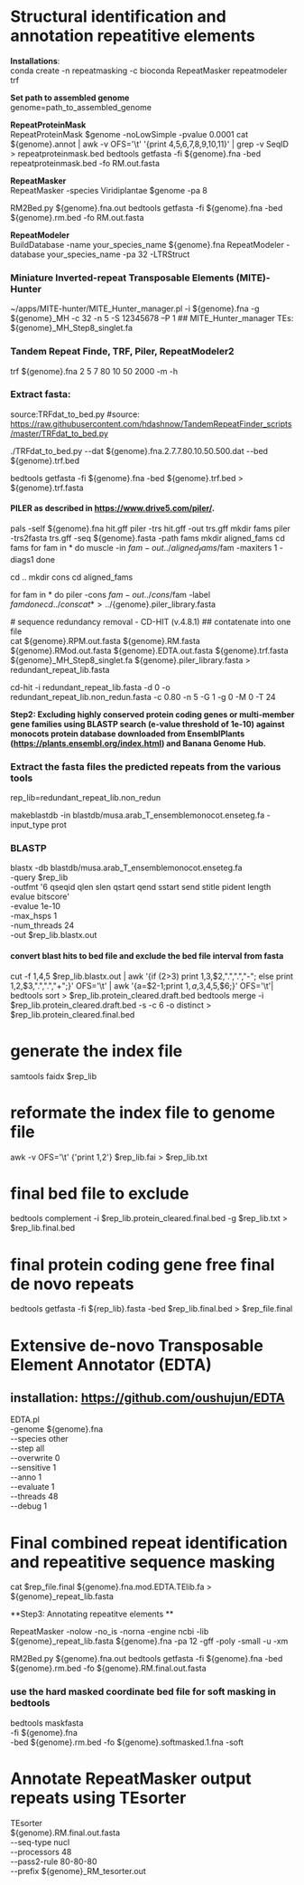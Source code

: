 # Structural identification and annotation repeatitive elements

**Installations**:<br />
conda create -n repeatmasking -c bioconda RepeatMasker repeatmodeler trf 

**Set path to assembled genome** <br />
genome=path_to_assembled_genome

**RepeatProteinMask**<br />
RepeatProteinMask $genome -noLowSimple -pvalue 0.0001 
cat ${genome}.annot | awk -v OFS='\t' '{print $4,$5,$6,$7,$8,$9,$10,$11}' | grep -v SeqID > repeatproteinmask.bed
bedtools getfasta -fi ${genome}.fna -bed repeatproteinmask.bed -fo RM.out.fasta  

**RepeatMasker**<br />
RepeatMasker -species Viridiplantae $genome -pa 8 

RM2Bed.py ${genome}.fna.out
bedtools getfasta -fi ${genome}.fna -bed ${genome}.rm.bed -fo RM.out.fasta  

**RepeatModeler** <br />
BuildDatabase -name your_species_name ${genome}.fna
RepeatModeler -database your_species_name -pa 32 -LTRStruct  

### Miniature Inverted-repeat Transposable Elements (MITE)-Hunter 
~/apps/MITE-hunter/MITE_Hunter_manager.pl -i ${genome}.fna -g ${genome}_MH -c 32 -n 5 -S 12345678 –P 1
## MITE_Hunter_manager TEs:  ${genome}_MH_Step8_singlet.fa 

### Tandem Repeat Finde, TRF, Piler, RepeatModeler2
trf ${genome}.fna 2 5 7 80 10 50 2000 -m -h 

### Extract fasta: 
source:TRFdat_to_bed.py #source: https://raw.githubusercontent.com/hdashnow/TandemRepeatFinder_scripts/master/TRFdat_to_bed.py

./TRFdat_to_bed.py --dat ${genome}.fna.2.7.7.80.10.50.500.dat --bed ${genome}.trf.bed 

bedtools getfasta -fi ${genome}.fna -bed ${genome}.trf.bed  > ${genome}.trf.fasta

#### PILER as described in https://www.drive5.com/piler/. 
pals -self ${genome}.fna hit.gff
piler -trs hit.gff -out trs.gff
mkdir fams
piler -trs2fasta trs.gff -seq ${genome}.fasta -path fams
mkdir aligned_fams
cd fams
for fam in *
do
   muscle -in $fam -out ../aligned_fams/$fam -maxiters 1 -diags1
done

cd ..
mkdir cons
cd aligned_fams

for fam in *
do
   piler -cons $fam -out ../cons/$fam -label $fam
done
cd ../cons
cat * > ../${genome}.piler_library.fasta


# sequence redundancy removal - CD-HIT (v.4.8.1)
## contatenate into one file  
cat ${genome}.RPM.out.fasta ${genome}.RM.fasta ${genome}.RMod.out.fasta ${genome}.EDTA.out.fasta ${genome}.trf.fasta ${genome}_MH_Step8_singlet.fa ${genome}.piler_library.fasta > redundant_repeat_lib.fasta 

cd-hit -i redundant_repeat_lib.fasta -d 0 -o redundant_repeat_lib.non_redun.fasta -c 0.80 -n 5 -G 1 -g 0 -M 0 -T 24


**Step2:  Excluding highly conserved protein coding genes or multi-member gene families using BLASTP search (e-value threshold of 1e-10) against monocots protein database downloaded from EnsemblPlants (https://plants.ensembl.org/index.html) and Banana Genome Hub.**

### Extract the fasta files the predicted repeats from the various tools  

rep_lib=redundant_repeat_lib.non_redun

makeblastdb -in blastdb/musa.arab_T_ensemblemonocot.enseteg.fa -input_type prot 
### BLASTP
blastx 
-db blastdb/musa.arab_T_ensemblemonocot.enseteg.fa \
-query $rep_lib \
-outfmt '6 qseqid qlen slen qstart qend sstart send stitle pident length evalue bitscore' \
-evalue 1e-10 \
-max_hsps 1 \
-num_threads 24 \
-out $rep_lib.blastx.out

#### convert blast hits to bed file and exclude the bed file interval from fasta

cut -f 1,4,5 $rep_lib.blastx.out | awk '{if ($2>$3) print $1,$3,$2,".",".","-"; else print $1,$2,$3,".",".","+";}' OFS='\t' | awk '{a=$2-1;print $1,a,$3,$4,$5,$6;}' OFS='\t'| bedtools sort > $rep_lib.protein_cleared.draft.bed
bedtools merge -i $rep_lib.protein_cleared.draft.bed -s -c 6 -o distinct > $rep_lib.protein_cleared.final.bed
# generate the index file
samtools faidx $rep_lib
# reformate the index file to genome file
awk -v OFS='\t' {'print $1,$2'} $rep_lib.fai > $rep_lib.txt
# final bed file to exclude
bedtools complement -i $rep_lib.protein_cleared.final.bed -g $rep_lib.txt > $rep_lib.final.bed
# final protein coding gene free final de novo repeats
bedtools getfasta -fi ${rep_lib}.fasta -bed $rep_lib.final.bed > $rep_file.final

# Extensive de-novo Transposable Element Annotator (EDTA)
## installation: https://github.com/oushujun/EDTA
EDTA.pl \
-genome ${genome}.fna \
--species other \
--step all \
--overwrite 0 \
--sensitive 1 \
--anno 1 \
--evaluate 1 \
--threads 48 \
--debug 1

# Final combined repeat identification and repeatitive sequence masking 
cat $rep_file.final ${genome}.fna.mod.EDTA.TElib.fa > ${genome}_repeat_lib.fasta

**Step3: Annotating repeatitve elements **

RepeatMasker -nolow -no_is -norna -engine ncbi -lib ${genome}_repeat_lib.fasta ${genome}.fna -pa 12 -gff -poly -small -u -xm 

RM2Bed.py ${genome}.fna.out
bedtools getfasta -fi ${genome}.fna -bed ${genome}.rm.bed -fo ${genome}.RM.final.out.fasta  

### use the hard masked coordinate bed file for soft masking in bedtools 
bedtools maskfasta \
-fi ${genome}.fna \
-bed ${genome}.rm.bed -fo ${genome}.softmasked.1.fna -soft

# Annotate RepeatMasker output repeats using TEsorter
TEsorter \
${genome}.RM.final.out.fasta \
--seq-type nucl \
--processors 48 \
--pass2-rule 80-80-80 \
--prefix ${genome}_RM_tesorter.out
